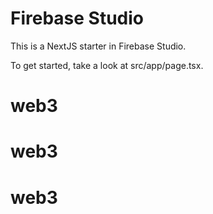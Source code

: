 # Firebase Studio

This is a NextJS starter in Firebase Studio.

To get started, take a look at src/app/page.tsx.
# web3
# web3
# web3
